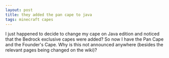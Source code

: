```yaml
---
layout: post
title: they added the pan cape to java
tags: minecraft capes
---
```


I just happened to decide to change my cape on Java edition and noticed that the Bedrock exclusive capes were added? So now I have the Pan Cape and the Founder's Cape. Why is this not announced anywhere (besides the relevant pages being changed on the wiki)?

